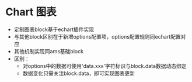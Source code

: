 # Chart 图表

- 定制图表block基于echart插件实现
- 与其他block区别在于新增options配置项，options配置规则同echart配置对应
- 其他机制实现同ams基础block
- 区别：
    - 对options中的数据可使用'data.xxx'字符标识与block.data数据动态绑定
    - 数据变化只需关注block.data，即可实现图表更新
